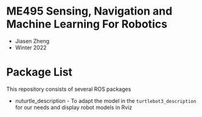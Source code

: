 # ME495 Sensing, Navigation and Machine Learning For Robotics
* Jiasen Zheng
* Winter 2022
# Package List
This repository consists of several ROS packages
- nuturtle_description - To adapt the model in the `turtlebot3_description` for our needs and display robot models in Rviz

